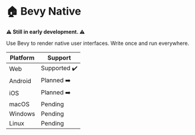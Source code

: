 # 🏠 Bevy Native

**⚠️ Still in early development. ⚠️**

Use Bevy to render native user interfaces. Write once and run everywhere.

Platform | Support |
--- | --- | 
Web | Supported ✔️ |
Android | Planned ➡️ |
iOS | Planned ➡️ |
macOS | Pending |
Windows | Pending |
Linux | Pending |

